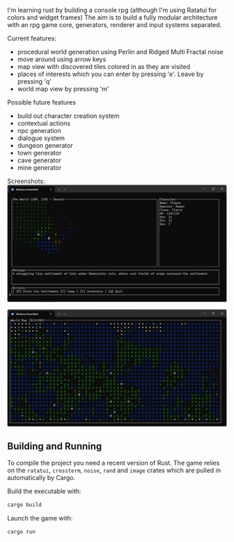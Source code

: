 I'm learning rust by building a console rpg (although I'm using Ratatui for colors and widget frames)
The aim is to build a fully modular architecture with an rpg game core, generators, renderer and input systems separated. 

Current features:
- procedural world generation using Perlin and Ridged Multi Fractal noise
- move around using arrow keys
- map view with discovered tiles colored in as they are visited
- places of interests which you can enter by pressing 'e'. Leave by pressing 'q'
- world map view by pressing 'm'

Possible future features
- build out character creation system
- contextual actions
- npc generation
- dialogue system
- dungeon generator
- town generator
- cave generator
- mine generator

Screenshots:
![Main View](docs/rpg-main-view.png)

![World Map](docs/rpg-world-map.png)

## Building and Running

To compile the project you need a recent version of Rust. The game relies on the
`ratatui`, `crossterm`, `noise`, `rand` and `image` crates which are pulled in
automatically by Cargo.

Build the executable with:

```bash
cargo build
```

Launch the game with:

```bash
cargo run
```
